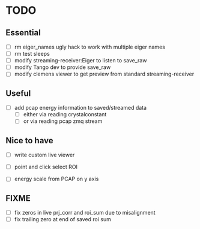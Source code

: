 # TODO

## Essential
 - [ ] rm eiger_names ugly hack to work with multiple eiger names
 - [ ] rm test sleeps
 - [ ] modify streaming-receiver:Eiger to listen to save_raw 
 - [ ] modify Tango dev to provide save_raw 
 - [ ] modify clemens viewer to get preview from standard streaming-receiver

## Useful
 - [ ] add pcap energy information to saved/streamed data
     - [ ] either via reading crystalconstant
     - [ ] or via reading pcap zmq stream

## Nice to have
 - [ ] write custom live viewer 
 - [ ] point and click select ROI  
 - [ ] energy scale from PCAP on y axis 


## FIXME
 - [ ] fix zeros in live prj_corr and roi_sum due to misalignment
 - [ ] fix trailing zero at end of saved roi sum
